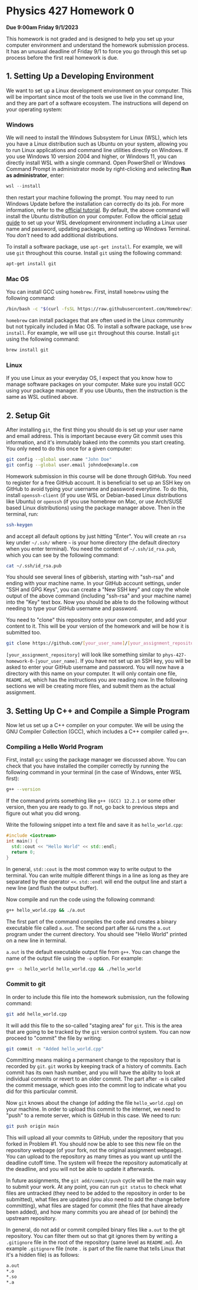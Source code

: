 # Physics 427 Homework 0

__Due 9:00am Friday 9/1/2023__

This homework is not graded and is designed to help you set up your computer environment and understand the homework submission process. It has an unusual deadline of Friday 9/1 to force you go through this set up process before the first real homework is due.

## 1. Setting Up a Developing Environment

We want to set up a Linux development environment on your computer. This will be important since most of the tools we use live in the command line, and they are part of a software ecosystem. The instructions will depend on your operating system:

### Windows

We will need to install the Windows Subsystem for Linux (WSL), which lets you have a Linux distribution such as Ubuntu on your system, allowing you to run Linux applications and command line utilities directly on Windows. If you use Windows 10 version 2004 and higher, or Windows 11, you can directly install WSL with a single command. Open PowerShell or Windows Command Prompt in administrator mode by right-clicking and selecting __Run as administrator__, enter:

``` powershell
wsl --install
```
then restart your machine following the prompt. You may need to run Windows Update before the installation can correctly do its job. For more information, refer to the [official tutorial](https://learn.microsoft.com/en-us/windows/wsl/install). By default, the above command will install the Ubuntu distribution on your computer. Follow the official [setup guide](https://learn.microsoft.com/en-us/windows/wsl/setup/environment) to set up your WSL development environment including a Linux user name and password, updating packages, and setting up Windows Terminal. You _don't_ need to add additional distributions.

To install a software package, use `apt-get install`. For example, we will use `git` throughout this course. Install `git` using the following command:

``` sh
apt-get install git
```

### Mac OS

You can install GCC using `homebrew`. First, install `homebrew` using the following command:

``` sh
/bin/bash -c "$(curl -fsSL https://raw.githubusercontent.com/Homebrew/install/HEAD/install.sh)"
```

`homebrew` can install packages that are often used in the Linux community but not typically included in Mac OS. To install a software package, use `brew install`. For example, we will use `git` throughout this course. Install `git` using the following command:

``` sh
brew install git
```

### Linux

If you use Linux as your everyday OS, I expect that you know how to manage software packages on your computer. Make sure you install GCC using your package manager. If you use Ubuntu, then the instruction is the same as WSL outlined above.

## 2. Setup Git

After installing `git`, the first thing you should do is set up your user name and email address. This is important because every Git commit uses this information, and it's immutably baked into the commits you start creating. You only need to do this once for a given computer:

``` sh
git config --global user.name "John Doe"
git config --global user.email johndoe@example.com
```

Homework submission in this course will be done through GitHub. You need to register for a free GitHub account. It is beneficial to set up an SSH key on GitHub to avoid typing your username and password everytime. To do this, install `openssh-client` (if you use WSL or Debian-based Linux distributions like Ubuntu) or `openssh` (if you use homebrew on Mac, or use Arch/SUSE based Linux distributions) using the package manager above. Then in the terminal, run:

``` sh
ssh-keygen
```
and accept all default options by just hitting "Enter". You will create an `rsa` key under `~/.ssh/` where `~` is your home directory (the default directory when you enter terminal). You need the content of `~/.ssh/id_rsa.pub`, which you can see by the following command:

``` sh
cat ~/.ssh/id_rsa.pub
```
You should see several lines of gibberish, starting with "ssh-rsa" and ending with your machine name. In your GitHub account settings, under "SSH and GPG Keys", you can create a "New SSH key" and copy the whole output of the above command (including "ssh-rsa" and your machine name) into the "Key" text box. Now you should be able to do the following without needing to type your GitHub username and password.

You need to "clone" this repository onto your own computer, and add your content to it. This will be your version of the homework and will be how it is submitted too. 

``` sh
git clone https://github.com/[your_user_name]/[your_assignment_repository]/
```

`[your_assignment_repository]` will look like something similar to `phys-427-homework-0-[your_user_name]`. If you have not set up an SSH key, you will be asked to enter your GitHub username and password. You will now have a directory with this name on your computer. It will only contain one file, `README.md`, which has the instructions you are reading now. In the following sections we will be creating more files, and submit them as the actual assignment.

## 3. Setting Up C++ and Compile a Simple Program

Now let us set up a C++ compiler on your computer. We will be using the GNU Compiler Collection (GCC), which includes a C++ compiler called `g++`. 

### Compiling a Hello World Program

First, install `gcc` using the package manager we discussed above. You can check that you have installed the compiler correctly by running the following command in your terminal (in the case of Windows, enter WSL first):

``` sh
g++ --version
```

If the command prints something like `g++ (GCC) 12.2.1` or some other version, then you are ready to go. If not, go back to previous steps and figure out what you did wrong.

Write the following snippet into a text file and save it as `hello_world.cpp`:

``` c++
#include <iostream>
int main() {
  std::cout << "Hello World" << std::endl;
  return 0;
}
```
In general, `std::cout` is the most common way to write output to the terminal. You can write multiple different things in a line as long as they are separated by the operator `<<`. `std::endl` will end the output line and start a new line (and flush the output buffer).

Now compile and run the code using the following command:

``` sh
g++ hello_world.cpp && ./a.out
```

The first part of the command compiles the code and creates a binary executable file called `a.out`. The second part after `&&` runs the `a.out` program under the current directory. You should see "Hello World" printed on a new line in terminal.

`a.out` is the default executable output file from `g++`. You can change the name of the output file using the `-o` option. For example:

``` sh
g++ -o hello_world hello_world.cpp && ./hello_world
```


### Commit to git

In order to include this file into the homework submission, run the following command:

``` sh
git add hello_world.cpp
```

It will add this file to the so-called "staging area" for `git`. This is the area that are going to be tracked by the `git` version control system. You can now proceed to "commit" the file by writing:

``` sh
git commit -m "Added hello_world.cpp"
```

Committing means making a permanent change to the repository that is recorded by `git`. `git` works by keeping track of a history of commits. Each commit has its own hash number, and you will have the ability to look at individual commits or revert to an older commit. The part after `-m` is called the commit message, which goes into the commit log to indicate what you did for this particular commit.

Now `git` knows about the change (of adding the file `hello_world.cpp`) on your machine. In order to upload this commit to the internet, we need to "push" to a remote server, which is GitHub in this case. We need to run:

``` sh
git push origin main
```

This will upload all your commits to GitHub, under the repository that you forked in Problem #1. You should now be able to see this new file on the repository webpage (of your fork, not the original assignment webpage). You can upload to the repository as many times as you want up until the deadline cutoff time. The system will freeze the repository automatically at the deadline, and you will not be able to update it afterwards. 

In future assignments, the `git add/commit/push` cycle will be the main way to submit your work. At any point, you can run `git status` to check what files are untracked (they need to be added to the repository in order to be submitted), what files are updated (you also need to add the change before committing), what files are staged for commit (the files that have already been added), and how many commits you are ahead of (or behind) the upstream repository.

In general, do not add or commit compiled binary files like `a.out` to the git repository. You can filter them out so that git ignores them by writing a `.gitignore` file in the root of the repository (same level as `README.md`). An example `.gitignore` file (note `.` is part of the file name that tells Linux that it's a hidden file) is as follows:

``` sh
a.out
*.o
*.so
*.a
```
